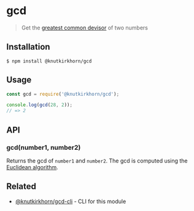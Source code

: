 # gcd

> Get the [greatest common devisor](https://en.wikipedia.org/wiki/Greatest_common_divisor) of two numbers

## Installation

```
$ npm install @knutkirkhorn/gcd
```

## Usage

```js
const gcd = require('@knutkirkhorn/gcd');

console.log(gcd(28, 2));
// => 2
```

## API

### gcd(number1, number2)

Returns the gcd of ```number1``` and ```number2```.
The gcd is computed using the [Euclidean algorithm](https://en.wikipedia.org/wiki/Euclidean_algorithm).

## Related

- [@knutkirkhorn/gcd-cli](https://github.com/knutkirkhorn/gcd-cli) - CLI for this module
